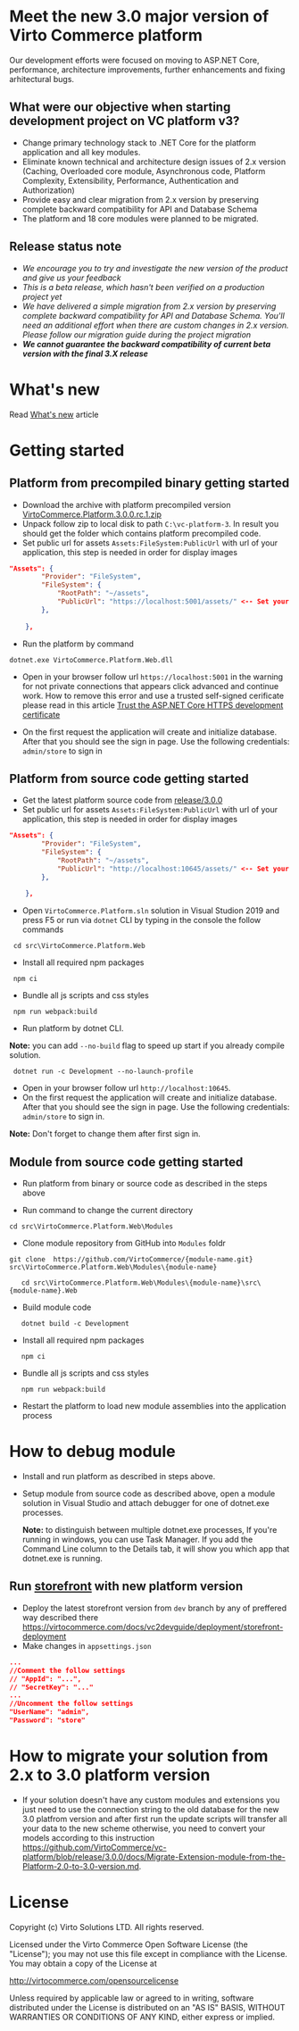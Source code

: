 # Meet the new 3.0 major version of Virto Commerce platform 
Our development efforts were focused on moving to ASP.NET Core, performance, architecture improvements, further enhancements and fixing arhitectural bugs. 

## What were our objective when starting development project on VC platform v3? 

- Change primary technology stack to .NET Core for the platform application and all key modules. 
- Eliminate known technical and architecture design issues of 2.x version (Caching, Overloaded core module, Asynchronous code, Platform Complexity, Extensibility, Performance, Authentication and Authorization) 
- Provide easy and clear migration from 2.x version by preserving complete backward compatibility for API and Database Schema 
- The platform and 18 core modules were planned to be migrated. 

## Release status note 
- *We encourage you to try and investigate the new version of the product and give us your feedback*
- *This is a beta release, which hasn't been verified on a production project yet*
- *We have delivered a simple migration from 2.x version by preserving complete backward compatibility for API and Database Schema. You'll need an additional effort when there are custom changes in 2.x version. Please follow our migration guide during the project migration*
- **_We cannot guarantee the backward compatibility of current beta version with the final 3.X release_**

# What's new
Read [What's new](docs/whats-new.md) article

# Getting started
## Platform from precompiled binary getting started
- Download the archive with platform precompiled version [VirtoCommerce.Platform.3.0.0.rc.1.zip](https://github.com/VirtoCommerce/vc-platform/releases/tag/3.0.0-rc.1)
- Unpack follow zip to local disk to path `C:\vc-platform-3`. In result you should get the folder which contains platform precompiled code. 
- Set public url for assets `Assets:FileSystem:PublicUrl` with url of your application, this step is needed in order for display images 
```Json
"Assets": {
        "Provider": "FileSystem",
        "FileSystem": {
            "RootPath": "~/assets",
            "PublicUrl": "https://localhost:5001/assets/" <-- Set your platform application url with port localhost:5001
        },
     
    },
```
- Run the platform by command 

```console
dotnet.exe VirtoCommerce.Platform.Web.dll
```

- Open in your browser follow url `https://localhost:5001` in the warning for not private connections that appears click advanced and continue work. How to remove this error and use a trusted self-signed cerificate please read in this article [Trust the ASP.NET Core HTTPS development certificate](https://www.hanselman.com/blog/DevelopingLocallyWithASPNETCoreUnderHTTPSSSLAndSelfSignedCerts.aspx)

- On the first request the application will create and initialize database. After that you should see the sign in page. Use the following credentials: `admin/store` to sign in

## Platform from source code getting started 
  - Get the latest platform source code from [release/3.0.0](https://github.com/VirtoCommerce/vc-platform/tree/release/3.0.0)
  - Set public url for assets `Assets:FileSystem:PublicUrl` with url of your application, this step is needed in order for display images 

```json
"Assets": {
        "Provider": "FileSystem",
        "FileSystem": {
            "RootPath": "~/assets",
            "PublicUrl": "http://localhost:10645/assets/" <-- Set your platform application url with port localhost:10645
        },
     
    },
```
  - Open `VirtoCommerce.Platform.sln` solution in Visual Studion 2019 and press F5 or run via `dotnet` CLI by typing in the console the follow commands

   ```console
    cd src\VirtoCommerce.Platform.Web
   ```
   
   - Install all required npm packages

   ```console
    npm ci
   ```
    
   - Bundle all js scripts and css styles

   ```console
    npm run webpack:build
   ```

   - Run platform by dotnet CLI. 
   
   **Note:** you can add `--no-build` flag to speed up start if you already compile solution.

   ```console
    dotnet run -c Development --no-launch-profile
   ```

   - Open in your browser follow url `http://localhost:10645`.
   - On the first request the application will create and initialize database. After that you should see the sign in page. Use the following credentials: `admin/store` to sign in. 
  
**Note:** Don't forget to change them after first sign in.

## Module from source code getting started
   - Run platform from binary or source code as described in the steps above 
   
   - Run command to change the current directory
   
   ```console
   cd src\VirtoCommerce.Platform.Web\Modules
   ```
      
   - Clone module repository from GitHub into `Modules` foldr
   
   ```console 
   git clone  https://github.com/VirtoCommerce/{module-name.git}  src\VirtoCommerce.Platform.Web\Modules\{module-name}
   ```
   
   ```console
      cd src\VirtoCommerce.Platform.Web\Modules\{module-name}\src\{module-name}.Web
   ```

   - Build module code

   ```console
      dotnet build -c Development
   ```

   - Install all required npm packages

   ```console
      npm ci 
   ```

   - Bundle all js scripts and css styles

   ```console
      npm run webpack:build
   ```

   - Restart the platform to load new module assemblies into the application process

# How to debug module
- Install and run platform as described in steps above.
- Setup module from source code as described above, open a module solution in Visual Studio and attach debugger for one of dotnet.exe processes.

  **Note:** to distinguish between multiple dotnet.exe processes, If you're running in windows, you can use Task Manager. If you add the Command Line column to the Details tab, it will show you which app that dotnet.exe is running.


## Run [storefront](https://github.com/VirtoCommerce/vc-storefront-core) with new platform version
- Deploy  the latest storefront version from `dev` branch by any of preffered way described there https://virtocommerce.com/docs/vc2devguide/deployment/storefront-deployment
- Make changes  in  `appsettings.json`    
```json
...
//Comment the follow settings
// "AppId": "...",
// "SecretKey": "..."
...
//Uncomment the follow settings
"UserName": "admin",
"Password": "store"
```


# How to migrate your solution from 2.x to 3.0 platform version
- If your solution doesn't have any custom modules and extensions you just need to use the connection string to the old database for the new 3.0 platfrom version and after first run the update scripts will transfer all your data to the new scheme otherwise, you need to convert your models according to this instruction https://github.com/VirtoCommerce/vc-platform/blob/release/3.0.0/docs/Migrate-Extension-module-from-the-Platform-2.0-to-3.0-version.md.

# License
Copyright (c) Virto Solutions LTD.  All rights reserved.

Licensed under the Virto Commerce Open Software License (the "License"); you
may not use this file except in compliance with the License. You may
obtain a copy of the License at

http://virtocommerce.com/opensourcelicense

Unless required by applicable law or agreed to in writing, software
distributed under the License is distributed on an "AS IS" BASIS,
WITHOUT WARRANTIES OR CONDITIONS OF ANY KIND, either express or
implied.
